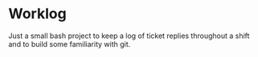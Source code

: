# Worklog

Just a small bash project to keep a log of ticket replies throughout a shift and to build some familiarity with git.
